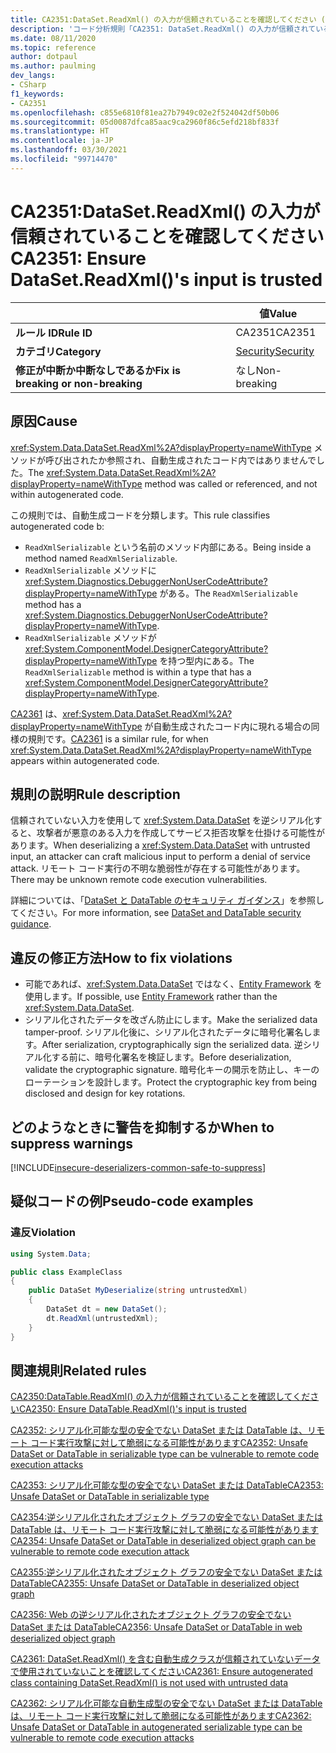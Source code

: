```yaml
---
title: CA2351:DataSet.ReadXml() の入力が信頼されていることを確認してください (コード分析)
description: 'コード分析規則「CA2351: DataSet.ReadXml() の入力が信頼されていることを確認してください」について'
ms.date: 08/11/2020
ms.topic: reference
author: dotpaul
ms.author: paulming
dev_langs:
- CSharp
f1_keywords:
- CA2351
ms.openlocfilehash: c855e6810f81ea27b7949c02e2f524042df50b06
ms.sourcegitcommit: 05d0087dfca85aac9ca2960f86c5efd218bf833f
ms.translationtype: HT
ms.contentlocale: ja-JP
ms.lasthandoff: 03/30/2021
ms.locfileid: "99714470"
---
```

# <a name="ca2351-ensure-datasetreadxmls-input-is-trusted"></a><span data-ttu-id="89d31-103">CA2351:DataSet.ReadXml() の入力が信頼されていることを確認してください</span><span class="sxs-lookup"><span data-stu-id="89d31-103">CA2351: Ensure DataSet.ReadXml()'s input is trusted</span></span>

| | <span data-ttu-id="89d31-104">値</span><span class="sxs-lookup"><span data-stu-id="89d31-104">Value</span></span> |
|-|-|
| <span data-ttu-id="89d31-105">**ルール ID**</span><span class="sxs-lookup"><span data-stu-id="89d31-105">**Rule ID**</span></span> |<span data-ttu-id="89d31-106">CA2351</span><span class="sxs-lookup"><span data-stu-id="89d31-106">CA2351</span></span>|
| <span data-ttu-id="89d31-107">**カテゴリ**</span><span class="sxs-lookup"><span data-stu-id="89d31-107">**Category**</span></span> |[<span data-ttu-id="89d31-108">Security</span><span class="sxs-lookup"><span data-stu-id="89d31-108">Security</span></span>](security-warnings.md)|
| <span data-ttu-id="89d31-109">**修正が中断か中断なしであるか**</span><span class="sxs-lookup"><span data-stu-id="89d31-109">**Fix is breaking or non-breaking**</span></span> |<span data-ttu-id="89d31-110">なし</span><span class="sxs-lookup"><span data-stu-id="89d31-110">Non-breaking</span></span>|

## <a name="cause"></a><span data-ttu-id="89d31-111">原因</span><span class="sxs-lookup"><span data-stu-id="89d31-111">Cause</span></span>

<span data-ttu-id="89d31-112"><xref:System.Data.DataSet.ReadXml%2A?displayProperty=nameWithType> メソッドが呼び出されたか参照され、自動生成されたコード内ではありませんでした。</span><span class="sxs-lookup"><span data-stu-id="89d31-112">The <xref:System.Data.DataSet.ReadXml%2A?displayProperty=nameWithType> method was called or referenced, and not within autogenerated code.</span></span>

<span data-ttu-id="89d31-113">この規則では、自動生成コードを分類します。</span><span class="sxs-lookup"><span data-stu-id="89d31-113">This rule classifies autogenerated code b:</span></span>

- <span data-ttu-id="89d31-114">`ReadXmlSerializable` という名前のメソッド内部にある。</span><span class="sxs-lookup"><span data-stu-id="89d31-114">Being inside a method named `ReadXmlSerializable`.</span></span>
- <span data-ttu-id="89d31-115">`ReadXmlSerializable` メソッドに <xref:System.Diagnostics.DebuggerNonUserCodeAttribute?displayProperty=nameWithType> がある。</span><span class="sxs-lookup"><span data-stu-id="89d31-115">The `ReadXmlSerializable` method has a <xref:System.Diagnostics.DebuggerNonUserCodeAttribute?displayProperty=nameWithType>.</span></span>
- <span data-ttu-id="89d31-116">`ReadXmlSerializable` メソッドが <xref:System.ComponentModel.DesignerCategoryAttribute?displayProperty=nameWithType> を持つ型内にある。</span><span class="sxs-lookup"><span data-stu-id="89d31-116">The `ReadXmlSerializable` method is within a type that has a <xref:System.ComponentModel.DesignerCategoryAttribute?displayProperty=nameWithType>.</span></span>

<span data-ttu-id="89d31-117">[CA2361](ca2361.md) は、<xref:System.Data.DataSet.ReadXml%2A?displayProperty=nameWithType> が自動生成されたコード内に現れる場合の同様の規則です。</span><span class="sxs-lookup"><span data-stu-id="89d31-117">[CA2361](ca2361.md) is a similar rule, for when <xref:System.Data.DataSet.ReadXml%2A?displayProperty=nameWithType> appears within autogenerated code.</span></span>

## <a name="rule-description"></a><span data-ttu-id="89d31-118">規則の説明</span><span class="sxs-lookup"><span data-stu-id="89d31-118">Rule description</span></span>

<span data-ttu-id="89d31-119">信頼されていない入力を使用して <xref:System.Data.DataSet> を逆シリアル化すると、攻撃者が悪意のある入力を作成してサービス拒否攻撃を仕掛ける可能性があります。</span><span class="sxs-lookup"><span data-stu-id="89d31-119">When deserializing a <xref:System.Data.DataSet> with untrusted input, an attacker can craft malicious input to perform a denial of service attack.</span></span> <span data-ttu-id="89d31-120">リモート コード実行の不明な脆弱性が存在する可能性があります。</span><span class="sxs-lookup"><span data-stu-id="89d31-120">There may be unknown remote code execution vulnerabilities.</span></span>

<span data-ttu-id="89d31-121">詳細については、「[DataSet と DataTable のセキュリティ ガイダンス](../../../framework/data/adonet/dataset-datatable-dataview/security-guidance.md)」を参照してください。</span><span class="sxs-lookup"><span data-stu-id="89d31-121">For more information, see [DataSet and DataTable security guidance](../../../framework/data/adonet/dataset-datatable-dataview/security-guidance.md).</span></span>

## <a name="how-to-fix-violations"></a><span data-ttu-id="89d31-122">違反の修正方法</span><span class="sxs-lookup"><span data-stu-id="89d31-122">How to fix violations</span></span>

- <span data-ttu-id="89d31-123">可能であれば、<xref:System.Data.DataSet> ではなく、[Entity Framework](/ef/) を使用します。</span><span class="sxs-lookup"><span data-stu-id="89d31-123">If possible, use [Entity Framework](/ef/) rather than the <xref:System.Data.DataSet>.</span></span>
- <span data-ttu-id="89d31-124">シリアル化されたデータを改ざん防止にします。</span><span class="sxs-lookup"><span data-stu-id="89d31-124">Make the serialized data tamper-proof.</span></span> <span data-ttu-id="89d31-125">シリアル化後に、シリアル化されたデータに暗号化署名します。</span><span class="sxs-lookup"><span data-stu-id="89d31-125">After serialization, cryptographically sign the serialized data.</span></span> <span data-ttu-id="89d31-126">逆シリアル化する前に、暗号化署名を検証します。</span><span class="sxs-lookup"><span data-stu-id="89d31-126">Before deserialization, validate the cryptographic signature.</span></span> <span data-ttu-id="89d31-127">暗号化キーの開示を防止し、キーのローテーションを設計します。</span><span class="sxs-lookup"><span data-stu-id="89d31-127">Protect the cryptographic key from being disclosed and design for key rotations.</span></span>

## <a name="when-to-suppress-warnings"></a><span data-ttu-id="89d31-128">どのようなときに警告を抑制するか</span><span class="sxs-lookup"><span data-stu-id="89d31-128">When to suppress warnings</span></span>

[!INCLUDE[insecure-deserializers-common-safe-to-suppress](~/includes/code-analysis/insecure-deserializers-common-safe-to-suppress.md)]

## <a name="pseudo-code-examples"></a><span data-ttu-id="89d31-129">疑似コードの例</span><span class="sxs-lookup"><span data-stu-id="89d31-129">Pseudo-code examples</span></span>

### <a name="violation"></a><span data-ttu-id="89d31-130">違反</span><span class="sxs-lookup"><span data-stu-id="89d31-130">Violation</span></span>

```csharp
using System.Data;

public class ExampleClass
{
    public DataSet MyDeserialize(string untrustedXml)
    {
        DataSet dt = new DataSet();
        dt.ReadXml(untrustedXml);
    }
}
```

## <a name="related-rules"></a><span data-ttu-id="89d31-131">関連規則</span><span class="sxs-lookup"><span data-stu-id="89d31-131">Related rules</span></span>

[<span data-ttu-id="89d31-132">CA2350:DataTable.ReadXml() の入力が信頼されていることを確認してください</span><span class="sxs-lookup"><span data-stu-id="89d31-132">CA2350: Ensure DataTable.ReadXml()'s input is trusted</span></span>](ca2350.md)

[<span data-ttu-id="89d31-133">CA2352: シリアル化可能な型の安全でない DataSet または DataTable は、リモート コード実行攻撃に対して脆弱になる可能性があります</span><span class="sxs-lookup"><span data-stu-id="89d31-133">CA2352: Unsafe DataSet or DataTable in serializable type can be vulnerable to remote code execution attacks</span></span>](ca2352.md)

[<span data-ttu-id="89d31-134">CA2353: シリアル化可能な型の安全でない DataSet または DataTable</span><span class="sxs-lookup"><span data-stu-id="89d31-134">CA2353: Unsafe DataSet or DataTable in serializable type</span></span>](ca2353.md)

[<span data-ttu-id="89d31-135">CA2354:逆シリアル化されたオブジェクト グラフの安全でない DataSet または DataTable は、リモート コード実行攻撃に対して脆弱になる可能性があります</span><span class="sxs-lookup"><span data-stu-id="89d31-135">CA2354: Unsafe DataSet or DataTable in deserialized object graph can be vulnerable to remote code execution attack</span></span>](ca2354.md)

[<span data-ttu-id="89d31-136">CA2355:逆シリアル化されたオブジェクト グラフの安全でない DataSet または DataTable</span><span class="sxs-lookup"><span data-stu-id="89d31-136">CA2355: Unsafe DataSet or DataTable in deserialized object graph</span></span>](ca2355.md)

[<span data-ttu-id="89d31-137">CA2356: Web の逆シリアル化されたオブジェクト グラフの安全でない DataSet または DataTable</span><span class="sxs-lookup"><span data-stu-id="89d31-137">CA2356: Unsafe DataSet or DataTable in web deserialized object graph</span></span>](ca2356.md)

[<span data-ttu-id="89d31-138">CA2361: DataSet.ReadXml() を含む自動生成クラスが信頼されていないデータで使用されていないことを確認してください</span><span class="sxs-lookup"><span data-stu-id="89d31-138">CA2361: Ensure autogenerated class containing DataSet.ReadXml() is not used with untrusted data</span></span>](ca2361.md)

[<span data-ttu-id="89d31-139">CA2362: シリアル化可能な自動生成型の安全でない DataSet または DataTable は、リモート コード実行攻撃に対して脆弱になる可能性があります</span><span class="sxs-lookup"><span data-stu-id="89d31-139">CA2362: Unsafe DataSet or DataTable in autogenerated serializable type can be vulnerable to remote code execution attacks</span></span>](ca2362.md)
